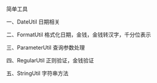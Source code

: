 简单工具

一、DateUtil
日期相关

二、FormatUtil
格式化日期，金钱，金钱转汉字，千分位表示

三、ParameterUtil
查询参数处理

四、RegularUtil
正则验证，金钱验证

五、StringUtil
字符串方法
